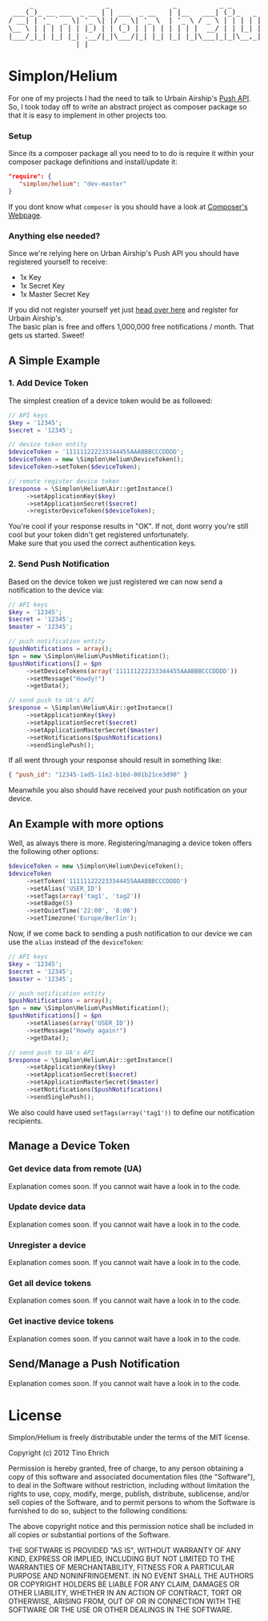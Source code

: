 <pre>
     _                 _               _          _ _
 ___(_)_ __ ___  _ __ | | ___  _ __   | |__   ___| (_)_   _ _ __ ___
/ __| | '_ ` _ \| '_ \| |/ _ \| '_ \  | '_ \ / _ \ | | | | | '_ ` _ \
\__ \ | | | | | | |_) | | (_) | | | | | | | |  __/ | | |_| | | | | | |
|___/_|_| |_| |_| .__/|_|\___/|_| |_| |_| |_|\___|_|_|\__,_|_| |_| |_|
                |_|
</pre>

# Simplon/Helium

For one of my projects I had the need to talk to Urbain Airship's [Push API](https://docs.urbanairship.com/display/DOCS/Server%3A+iOS+Push+API).  
So, I took today off to write an abstract project as composer package so that it is easy to implement in other projects too.

### Setup
Since its a composer package all you need to to do is require it within your composer package definitions and install/update it:

```json
"require": {
   "simplon/helium": "dev-master"
}
```

If you dont know what ```composer``` is you should have a look at [Composer's Webpage](http://getcomposer.org/doc/00-intro.md).

### Anything else needed?

Since we're relying here on Urban Airship's Push API you should have registered yourself to receive:

- 1x Key
- 1x Secret Key
- 1x Master Secret Key

If you did not register yourself yet just [head over here](https://go.urbanairship.com/accounts/register/) and register for Urbain Airship's.  
The basic plan is free and offers 1,000,000 free notifications / month. That gets us started. Sweet!

## A Simple Example

### 1. Add Device Token
The simplest creation of a device token would be as followed:

```php
// API keys
$key = '12345';
$secret = '12345';

// device token entity
$deviceToken = '111111222233344455AAABBBCCCDDDD';
$deviceToken = new \Simplon\Helium\DeviceToken();
$deviceToken->setToken($deviceToken);

// remote register device token
$response = \Simplon\Helium\Air::getInstance()
     ->setApplicationKey($key)
     ->setApplicationSecret($secret)
     ->registerDeviceToken($deviceToken);
```

You're cool if your response results in "OK". If not, dont worry you're still cool but your token didn't get registered unfortunately.  
Make sure that you used the correct authentication keys.

### 2. Send Push Notification
Based on the device token we just registered we can now send a notification to the device via:

```php
// API keys
$key = '12345';
$secret = '12345';
$master = '12345';

// push notification entity
$pushNotifications = array();
$pn = new \Simplon\Helium\PushNotification();
$pushNotifications[] = $pn
     ->setDeviceTokens(array('111111222233344455AAABBBCCCDDDD'))
     ->setMessage("Howdy!")
     ->getData();

// send push to UA's API
$response = \Simplon\Helium\Air::getInstance()
     ->setApplicationKey($key)
     ->setApplicationSecret($secret)
     ->setApplicationMasterSecret($master)
     ->setNotifications($pushNotifications)
     ->sendSinglePush();
```

If all went through your response should result in something like:  
```json
{ "push_id": "12345-1ad5-11e2-b16d-001b21ce3d90" }
```

Meanwhile you also should have received your push notification on your device.

## An Example with more options
Well, as always there is more. Registering/managing a device token offers the following other options:

```php
$deviceToken = new \Simplon\Helium\DeviceToken();
$deviceToken
     ->setToken('111111222233344455AAABBBCCCDDDD')
     ->setAlias('USER_ID')
     ->setTags(array('tag1', 'tag2'))
     ->setBadge(5)
     ->setQuietTime('22:00', '8:00')
     ->setTimezone('Europe/Berlin');
```

Now, if we come back to sending a push notification to our device we can use the ```alias``` instead of the ```deviceToken```:

```php
// API keys
$key = '12345';
$secret = '12345';
$master = '12345';

// push notification entity
$pushNotifications = array();
$pn = new \Simplon\Helium\PushNotification();
$pushNotifications[] = $pn
     ->setAliases(array('USER_ID'))
     ->setMessage("Howdy again!")
     ->getData();

// send push to UA's API
$response = \Simplon\Helium\Air::getInstance()
     ->setApplicationKey($key)
     ->setApplicationSecret($secret)
     ->setApplicationMasterSecret($master)
     ->setNotifications($pushNotifications)
     ->sendSinglePush();
```

We also could have used ```setTags(array('tag1'))``` to define our notification recipients.

## Manage a Device Token
### Get device data from remote (UA)
Explanation comes soon. If you cannot wait have a look in to the code.

### Update device data
Explanation comes soon. If you cannot wait have a look in to the code.

### Unregister a device
Explanation comes soon. If you cannot wait have a look in to the code.

### Get all device tokens
Explanation comes soon. If you cannot wait have a look in to the code.

### Get inactive device tokens
Explanation comes soon. If you cannot wait have a look in to the code.

## Send/Manage a Push Notification
Explanation comes soon. If you cannot wait have a look in to the code.

# License
Simplon/Helium is freely distributable under the terms of the MIT license.

Copyright (c) 2012 Tino Ehrich

Permission is hereby granted, free of charge, to any person obtaining a copy of this software and associated documentation files (the "Software"), to deal in the Software without restriction, including without limitation the rights to use, copy, modify, merge, publish, distribute, sublicense, and/or sell copies of the Software, and to permit persons to whom the Software is furnished to do so, subject to the following conditions:

The above copyright notice and this permission notice shall be included in all copies or substantial portions of the Software.

THE SOFTWARE IS PROVIDED "AS IS", WITHOUT WARRANTY OF ANY KIND, EXPRESS OR IMPLIED, INCLUDING BUT NOT LIMITED TO THE WARRANTIES OF MERCHANTABILITY, FITNESS FOR A PARTICULAR PURPOSE AND NONINFRINGEMENT. IN NO EVENT SHALL THE AUTHORS OR COPYRIGHT HOLDERS BE LIABLE FOR ANY CLAIM, DAMAGES OR OTHER LIABILITY, WHETHER IN AN ACTION OF CONTRACT, TORT OR OTHERWISE, ARISING FROM, OUT OF OR IN CONNECTION WITH THE SOFTWARE OR THE USE OR OTHER DEALINGS IN THE SOFTWARE.